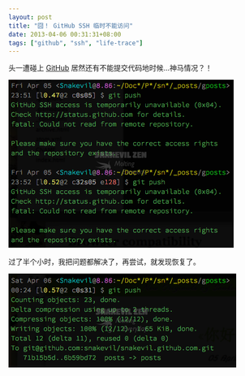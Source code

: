 ```yaml
---
layout: post
title: "囧！ GitHub SSH 临时不能访问"
date: 2013-04-06 00:31:31+08:00
tags: ["github", "ssh", "life-trace"]
---
```


头一遭碰上 [GitHub][] 居然还有不能提交代码地时候…神马情况？！

![GitHub SSH access temporarily unavaible](/s/a/8/github-ssh-access-temporarily-unavailable-1.png)

[GitHub]: https://github.com

<!--more-->

过了半个小时，我把问题都解决了，再尝试，就发现恢复了。

![GitHub SSH access recovered](/s/a/b/github-ssh-access-temporarily-unavailable-2.png)
